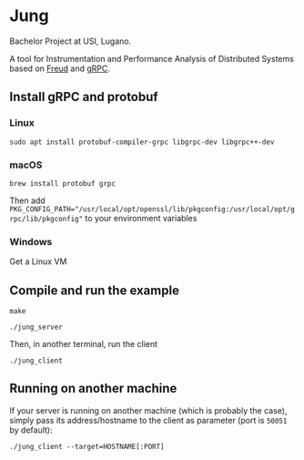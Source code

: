 # Jung
Bachelor Project at USI, Lugano.

A tool for Instrumentation and Performance Analysis of Distributed Systems based on [Freud](https://github.com/usi-systems/freud) and [gRPC](https://grpc.io).


## Install gRPC and protobuf

### Linux
`sudo apt install protobuf-compiler-grpc libgrpc-dev libgrpc++-dev`

### macOS
`brew install protobuf grpc`

Then add `PKG_CONFIG_PATH="/usr/local/opt/openssl/lib/pkgconfig:/usr/local/opt/grpc/lib/pkgconfig"` 
to your environment variables

### Windows
Get a Linux VM


## Compile and run the example

`make`

`./jung_server`

Then, in another terminal, run the client

`./jung_client`


## Running on another machine

If your server is running on another machine (which is probably the case), simply pass its address/hostname to the client as parameter (port is `50051` by default):

`./jung_client --target=HOSTNAME[:PORT]`
